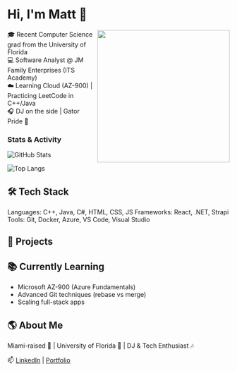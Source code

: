 # Hi, I'm Matt 👋

<img src="https://media.giphy.com/media/l3vR85PnGsBwu1PFK/giphy.gif](https://media.tenor.com/H8XR5xbIUJsAAAAd/luffy-gear-5.gif" width="300" align="right" />

🎓 Recent Computer Science grad from the University of Florida  
💻 Software Analyst @ JM Family Enterprises (ITS Academy)  
☁️ Learning Cloud (AZ-900) | Practicing LeetCode in C++/Java  
🎧 DJ on the side | Gator Pride 🐊

###  Stats & Activity
![GitHub Stats](https://github-readme-stats.vercel.app/api?username=Mattgoods&show_icons=true)

![Top Langs](https://github-readme-stats.vercel.app/api/top-langs/?username=Mattgoods&layout=compact&theme=tokyonight)

## 🛠️ Tech Stack
Languages: C++, Java, C#, HTML, CSS, JS
Frameworks: React, .NET, Strapi  
Tools: Git, Docker, Azure, VS Code, Visual Studio  

## 🚀 Projects


## 📚 Currently Learning
- Microsoft AZ-900 (Azure Fundamentals)  
- Advanced Git techniques (rebase vs merge)  
- Scaling full-stack apps  

## 🌎 About Me
Miami-raised 🌴 | University of Florida 🐊 | DJ & Tech Enthusiast 🎶  

📫 [LinkedIn](#) | [Portfolio](#)
